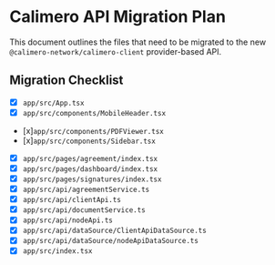 # Calimero API Migration Plan

This document outlines the files that need to be migrated to the new `@calimero-network/calimero-client` provider-based API.

## Migration Checklist

- [x] `app/src/App.tsx`
- [x] `app/src/components/MobileHeader.tsx`
- [x]`app/src/components/PDFViewer.tsx`
- [x]`app/src/components/Sidebar.tsx`
- [x] `app/src/pages/agreement/index.tsx`
- [x] `app/src/pages/dashboard/index.tsx`
- [x] `app/src/pages/signatures/index.tsx`
- [x] `app/src/api/agreementService.ts`
- [x] `app/src/api/clientApi.ts`
- [x] `app/src/api/documentService.ts`
- [x] `app/src/api/nodeApi.ts`
- [x] `app/src/api/dataSource/ClientApiDataSource.ts`
- [x] `app/src/api/dataSource/nodeApiDataSource.ts`
- [x] `app/src/index.tsx` 
